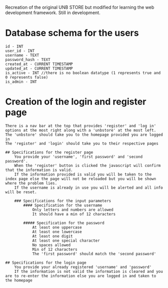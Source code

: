 Recreation of the original UNB STORE but modified for learning the web development framework.
Still in development.

# Database schema for the users
    id - INT
    user_id - INT
    username - TEXT
    password_hash - TEXT
    created_at - CURRENT TIMESTAMP
    updated_at - CURRENT TIMESTAMP
    is_active - INT //there is no boolean datatype (1 represents true and 0 represents false)
    is_admin - INT

# Creation of the login and register page
    There is a nav bar at the top that provides 'register' and 'log in' options at the most right along with a 'unbstore' at the most left.
    The 'unbstore' should take you to the homepage provided you are logged in
    The 'register' and 'login' should take you to their respective pages

    ## Specifications for the register page
        You provide your 'username', 'first password' and 'second password'.
        When the 'register' button is clicked the javascript will confirm that the information is valid.
        If the information provided is valid you will be taken to the index page else the page will not be reloaded but you will be shown where the problem lies.
        If the username is already in use you will be alerted and all info will be reset.

        ### Specifications for the input parameters
            #### Specification for the username
                Only letters and numbers are allowed
                It should have a min of 12 characters
            
            ##### Specification for the password
                At least one uppercase
                At least one lowercase
                At least one digit
                At least one special character
                No spaces allowed
                Min of 12 characters
                The 'first password' should match the 'second password'

    ## Specifications for the login page
        You provide your already registered 'username' and 'password'
        If the information is not valid the information is cleared and you are to re-enter the information else you are logged in and taken to the homepage
